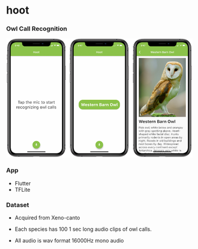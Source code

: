 # hoot
### Owl Call Recognition

![Hoot App](/hoot/hoot_app.PNG)

### App

- Flutter
- TFLite

### Dataset

- Acquired from Xeno-canto

- Each species has 100 1 sec long audio clips of owl calls.
- All audio is wav format 16000Hz mono audio
